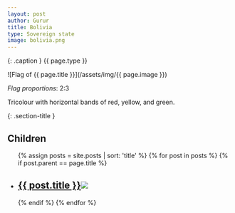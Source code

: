 ```yaml
---
layout: post
author: Gurur
title: Bolivia
type: Sovereign state
image: bolivia.png
---
```

{: .caption }
{{ page.type }}

![Flag of {{ page.title }}](/assets/img/{{ page.image }})

*Flag proportions*: 2:3

Tricolour with horizontal bands of red, yellow, and green.

{: .section-title }
## Children

<ul id="post-list">
    {% assign posts = site.posts | sort: 'title' %}
    {% for post in posts %}
    {% if post.parent == page.title %}
    <li>
        <h2><a href="{{ post.url }}">{{ post.title }}<span class="home-image"><img src="/assets/img/{{ post.image }}"></span></a></h2>
    </li>
    {% endif %}
    {% endfor %}
</ul>